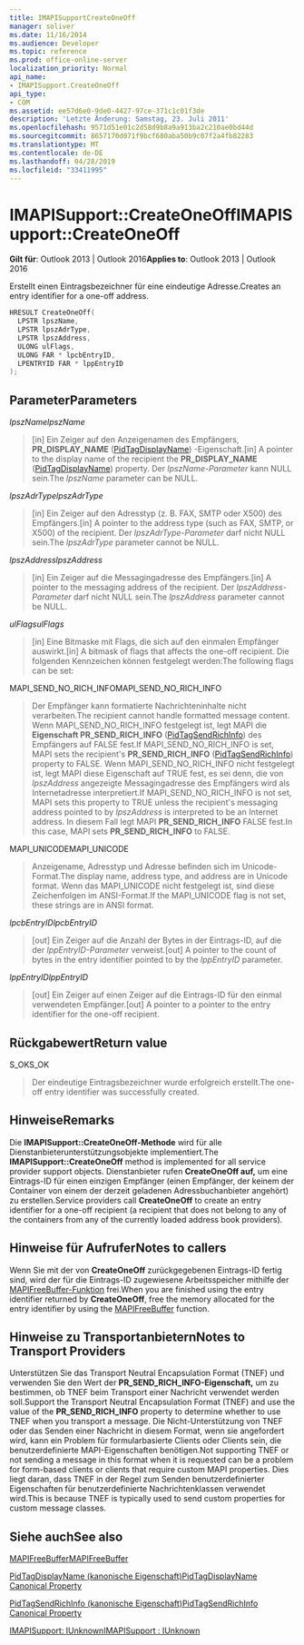 ```yaml
---
title: IMAPISupportCreateOneOff
manager: soliver
ms.date: 11/16/2014
ms.audience: Developer
ms.topic: reference
ms.prod: office-online-server
localization_priority: Normal
api_name:
- IMAPISupport.CreateOneOff
api_type:
- COM
ms.assetid: ee57d6e0-9de0-4427-97ce-371c1c01f3de
description: 'Letzte Änderung: Samstag, 23. Juli 2011'
ms.openlocfilehash: 9571d51e01c2d58d9b8a9a913ba2c210ae0bd44d
ms.sourcegitcommit: 8657170d071f9bcf680aba50b9c07f2a4fb82283
ms.translationtype: MT
ms.contentlocale: de-DE
ms.lasthandoff: 04/28/2019
ms.locfileid: "33411995"
---
```

# <a name="imapisupportcreateoneoff"></a><span data-ttu-id="6abe0-103">IMAPISupport::CreateOneOff</span><span class="sxs-lookup"><span data-stu-id="6abe0-103">IMAPISupport::CreateOneOff</span></span>

  
  
<span data-ttu-id="6abe0-104">**Gilt für**: Outlook 2013 | Outlook 2016</span><span class="sxs-lookup"><span data-stu-id="6abe0-104">**Applies to**: Outlook 2013 | Outlook 2016</span></span> 
  
<span data-ttu-id="6abe0-105">Erstellt einen Eintragsbezeichner für eine eindeutige Adresse.</span><span class="sxs-lookup"><span data-stu-id="6abe0-105">Creates an entry identifier for a one-off address.</span></span>
  
```cpp
HRESULT CreateOneOff(
  LPSTR lpszName,
  LPSTR lpszAdrType,
  LPSTR lpszAddress,
  ULONG ulFlags,
  ULONG FAR * lpcbEntryID,
  LPENTRYID FAR * lppEntryID
);
```

## <a name="parameters"></a><span data-ttu-id="6abe0-106">Parameter</span><span class="sxs-lookup"><span data-stu-id="6abe0-106">Parameters</span></span>

 <span data-ttu-id="6abe0-107">_lpszName_</span><span class="sxs-lookup"><span data-stu-id="6abe0-107">_lpszName_</span></span>
  
> <span data-ttu-id="6abe0-108">[in] Ein Zeiger auf den Anzeigenamen des Empfängers, **PR_DISPLAY_NAME** ([PidTagDisplayName](pidtagdisplayname-canonical-property.md)) -Eigenschaft.</span><span class="sxs-lookup"><span data-stu-id="6abe0-108">[in] A pointer to the display name of the recipient the **PR_DISPLAY_NAME** ([PidTagDisplayName](pidtagdisplayname-canonical-property.md)) property.</span></span> <span data-ttu-id="6abe0-109">Der  _lpszName-Parameter_ kann NULL sein.</span><span class="sxs-lookup"><span data-stu-id="6abe0-109">The  _lpszName_ parameter can be NULL.</span></span> 
    
 <span data-ttu-id="6abe0-110">_lpszAdrType_</span><span class="sxs-lookup"><span data-stu-id="6abe0-110">_lpszAdrType_</span></span>
  
> <span data-ttu-id="6abe0-111">[in] Ein Zeiger auf den Adresstyp (z. B. FAX, SMTP oder X500) des Empfängers.</span><span class="sxs-lookup"><span data-stu-id="6abe0-111">[in] A pointer to the address type (such as FAX, SMTP, or X500) of the recipient.</span></span> <span data-ttu-id="6abe0-112">Der  _lpszAdrType-Parameter_ darf nicht NULL sein.</span><span class="sxs-lookup"><span data-stu-id="6abe0-112">The  _lpszAdrType_ parameter cannot be NULL.</span></span> 
    
 <span data-ttu-id="6abe0-113">_lpszAddress_</span><span class="sxs-lookup"><span data-stu-id="6abe0-113">_lpszAddress_</span></span>
  
> <span data-ttu-id="6abe0-114">[in] Ein Zeiger auf die Messagingadresse des Empfängers.</span><span class="sxs-lookup"><span data-stu-id="6abe0-114">[in] A pointer to the messaging address of the recipient.</span></span> <span data-ttu-id="6abe0-115">Der  _lpszAddress-Parameter_ darf nicht NULL sein.</span><span class="sxs-lookup"><span data-stu-id="6abe0-115">The  _lpszAddress_ parameter cannot be NULL.</span></span> 
    
 <span data-ttu-id="6abe0-116">_ulFlags_</span><span class="sxs-lookup"><span data-stu-id="6abe0-116">_ulFlags_</span></span>
  
> <span data-ttu-id="6abe0-117">[in] Eine Bitmaske mit Flags, die sich auf den einmalen Empfänger auswirkt.</span><span class="sxs-lookup"><span data-stu-id="6abe0-117">[in] A bitmask of flags that affects the one-off recipient.</span></span> <span data-ttu-id="6abe0-118">Die folgenden Kennzeichen können festgelegt werden:</span><span class="sxs-lookup"><span data-stu-id="6abe0-118">The following flags can be set:</span></span>
    
<span data-ttu-id="6abe0-119">MAPI_SEND_NO_RICH_INFO</span><span class="sxs-lookup"><span data-stu-id="6abe0-119">MAPI_SEND_NO_RICH_INFO</span></span> 
  
> <span data-ttu-id="6abe0-120">Der Empfänger kann formatierte Nachrichteninhalte nicht verarbeiten.</span><span class="sxs-lookup"><span data-stu-id="6abe0-120">The recipient cannot handle formatted message content.</span></span> <span data-ttu-id="6abe0-121">Wenn MAPI_SEND_NO_RICH_INFO festgelegt ist, legt MAPI die **Eigenschaft PR_SEND_RICH_INFO** ([PidTagSendRichInfo](pidtagsendrichinfo-canonical-property.md)) des Empfängers auf FALSE fest.</span><span class="sxs-lookup"><span data-stu-id="6abe0-121">If MAPI_SEND_NO_RICH_INFO is set, MAPI sets the recipient's **PR_SEND_RICH_INFO** ([PidTagSendRichInfo](pidtagsendrichinfo-canonical-property.md)) property to FALSE.</span></span> <span data-ttu-id="6abe0-122">Wenn MAPI_SEND_NO_RICH_INFO nicht festgelegt ist, legt MAPI diese Eigenschaft auf TRUE fest, es sei denn, die von  _lpszAddress_ angezeigte Messagingadresse des Empfängers wird als Internetadresse interpretiert.</span><span class="sxs-lookup"><span data-stu-id="6abe0-122">If MAPI_SEND_NO_RICH_INFO is not set, MAPI sets this property to TRUE unless the recipient's messaging address pointed to by  _lpszAddress_ is interpreted to be an Internet address.</span></span> <span data-ttu-id="6abe0-123">In diesem Fall legt MAPI **PR_SEND_RICH_INFO** FALSE fest.</span><span class="sxs-lookup"><span data-stu-id="6abe0-123">In this case, MAPI sets **PR_SEND_RICH_INFO** to FALSE.</span></span> 
    
<span data-ttu-id="6abe0-124">MAPI_UNICODE</span><span class="sxs-lookup"><span data-stu-id="6abe0-124">MAPI_UNICODE</span></span> 
  
> <span data-ttu-id="6abe0-125">Anzeigename, Adresstyp und Adresse befinden sich im Unicode-Format.</span><span class="sxs-lookup"><span data-stu-id="6abe0-125">The display name, address type, and address are in Unicode format.</span></span> <span data-ttu-id="6abe0-126">Wenn das MAPI_UNICODE nicht festgelegt ist, sind diese Zeichenfolgen im ANSI-Format.</span><span class="sxs-lookup"><span data-stu-id="6abe0-126">If the MAPI_UNICODE flag is not set, these strings are in ANSI format.</span></span>
    
 <span data-ttu-id="6abe0-127">_lpcbEntryID_</span><span class="sxs-lookup"><span data-stu-id="6abe0-127">_lpcbEntryID_</span></span>
  
> <span data-ttu-id="6abe0-128">[out] Ein Zeiger auf die Anzahl der Bytes in der Eintrags-ID, auf die der  _lppEntryID-Parameter_ verweist.</span><span class="sxs-lookup"><span data-stu-id="6abe0-128">[out] A pointer to the count of bytes in the entry identifier pointed to by the  _lppEntryID_ parameter.</span></span> 
    
 <span data-ttu-id="6abe0-129">_lppEntryID_</span><span class="sxs-lookup"><span data-stu-id="6abe0-129">_lppEntryID_</span></span>
  
> <span data-ttu-id="6abe0-130">[out] Ein Zeiger auf einen Zeiger auf die Eintrags-ID für den einmal verwendeten Empfänger.</span><span class="sxs-lookup"><span data-stu-id="6abe0-130">[out] A pointer to a pointer to the entry identifier for the one-off recipient.</span></span>
    
## <a name="return-value"></a><span data-ttu-id="6abe0-131">Rückgabewert</span><span class="sxs-lookup"><span data-stu-id="6abe0-131">Return value</span></span>

<span data-ttu-id="6abe0-132">S_OK</span><span class="sxs-lookup"><span data-stu-id="6abe0-132">S_OK</span></span> 
  
> <span data-ttu-id="6abe0-133">Der eindeutige Eintragsbezeichner wurde erfolgreich erstellt.</span><span class="sxs-lookup"><span data-stu-id="6abe0-133">The one-off entry identifier was successfully created.</span></span>
    
## <a name="remarks"></a><span data-ttu-id="6abe0-134">Hinweise</span><span class="sxs-lookup"><span data-stu-id="6abe0-134">Remarks</span></span>

<span data-ttu-id="6abe0-135">Die **IMAPISupport::CreateOneOff-Methode** wird für alle Dienstanbieterunterstützungsobjekte implementiert.</span><span class="sxs-lookup"><span data-stu-id="6abe0-135">The **IMAPISupport::CreateOneOff** method is implemented for all service provider support objects.</span></span> <span data-ttu-id="6abe0-136">Dienstanbieter rufen **CreateOneOff auf,** um eine Eintrags-ID für einen einzigen Empfänger (einen Empfänger, der keinem der Container von einem der derzeit geladenen Adressbuchanbieter angehört) zu erstellen.</span><span class="sxs-lookup"><span data-stu-id="6abe0-136">Service providers call **CreateOneOff** to create an entry identifier for a one-off recipient (a recipient that does not belong to any of the containers from any of the currently loaded address book providers).</span></span> 
  
## <a name="notes-to-callers"></a><span data-ttu-id="6abe0-137">Hinweise für Aufrufer</span><span class="sxs-lookup"><span data-stu-id="6abe0-137">Notes to callers</span></span>

<span data-ttu-id="6abe0-138">Wenn Sie mit der von **CreateOneOff** zurückgegebenen Eintrags-ID fertig sind, wird der für die Eintrags-ID zugewiesene Arbeitsspeicher mithilfe der [MAPIFreeBuffer-Funktion](mapifreebuffer.md) frei.</span><span class="sxs-lookup"><span data-stu-id="6abe0-138">When you are finished using the entry identifier returned by **CreateOneOff**, free the memory allocated for the entry identifier by using the [MAPIFreeBuffer](mapifreebuffer.md) function.</span></span> 
  
## <a name="notes-to-transport-providers"></a><span data-ttu-id="6abe0-139">Hinweise zu Transportanbietern</span><span class="sxs-lookup"><span data-stu-id="6abe0-139">Notes to Transport Providers</span></span>

<span data-ttu-id="6abe0-140">Unterstützen Sie das Transport Neutral Encapsulation Format (TNEF) und verwenden Sie den Wert der **PR_SEND_RICH_INFO-Eigenschaft,** um zu bestimmen, ob TNEF beim Transport einer Nachricht verwendet werden soll.</span><span class="sxs-lookup"><span data-stu-id="6abe0-140">Support the Transport Neutral Encapsulation Format (TNEF) and use the value of the **PR_SEND_RICH_INFO** property to determine whether to use TNEF when you transport a message.</span></span> <span data-ttu-id="6abe0-141">Die Nicht-Unterstützung von TNEF oder das Senden einer Nachricht in diesem Format, wenn sie angefordert wird, kann ein Problem für formularbasierte Clients oder Clients sein, die benutzerdefinierte MAPI-Eigenschaften benötigen.</span><span class="sxs-lookup"><span data-stu-id="6abe0-141">Not supporting TNEF or not sending a message in this format when it is requested can be a problem for form-based clients or clients that require custom MAPI properties.</span></span> <span data-ttu-id="6abe0-142">Dies liegt daran, dass TNEF in der Regel zum Senden benutzerdefinierter Eigenschaften für benutzerdefinierte Nachrichtenklassen verwendet wird.</span><span class="sxs-lookup"><span data-stu-id="6abe0-142">This is because TNEF is typically used to send custom properties for custom message classes.</span></span> 
  
## <a name="see-also"></a><span data-ttu-id="6abe0-143">Siehe auch</span><span class="sxs-lookup"><span data-stu-id="6abe0-143">See also</span></span>



[<span data-ttu-id="6abe0-144">MAPIFreeBuffer</span><span class="sxs-lookup"><span data-stu-id="6abe0-144">MAPIFreeBuffer</span></span>](mapifreebuffer.md)
  
[<span data-ttu-id="6abe0-145">PidTagDisplayName (kanonische Eigenschaft)</span><span class="sxs-lookup"><span data-stu-id="6abe0-145">PidTagDisplayName Canonical Property</span></span>](pidtagdisplayname-canonical-property.md)
  
[<span data-ttu-id="6abe0-146">PidTagSendRichInfo (kanonische Eigenschaft)</span><span class="sxs-lookup"><span data-stu-id="6abe0-146">PidTagSendRichInfo Canonical Property</span></span>](pidtagsendrichinfo-canonical-property.md)
  
[<span data-ttu-id="6abe0-147">IMAPISupport: IUnknown</span><span class="sxs-lookup"><span data-stu-id="6abe0-147">IMAPISupport : IUnknown</span></span>](imapisupportiunknown.md)

